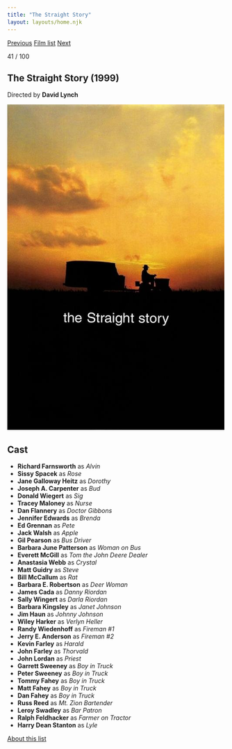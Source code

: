 ```yaml
---
title: "The Straight Story"
layout: layouts/home.njk
---
```


<nav class="films">
  <a class="prev" href="../fight-club">Previous</a>
  <a href="../">Film list</a>
  <a class="next" href="../magnolia">Next</a>
</nav>

<p>41 / 100</p>

<article class="film">
  <h1>The Straight Story (1999)</h1>

  <p class="director">
    Directed by <strong>David Lynch</strong>
  </p>

  <img src="../films/posters/the-straight-story.jpg" alt="">

  <h2>
    Cast
  </h2>
  <ul>
    <li><strong>Richard Farnsworth</strong> as <em>Alvin</em></li>
<li><strong>Sissy Spacek</strong> as <em>Rose</em></li>
<li><strong>Jane Galloway Heitz</strong> as <em>Dorothy</em></li>
<li><strong>Joseph A. Carpenter</strong> as <em>Bud</em></li>
<li><strong>Donald Wiegert</strong> as <em>Sig</em></li>
<li><strong>Tracey Maloney</strong> as <em>Nurse</em></li>
<li><strong>Dan Flannery</strong> as <em>Doctor Gibbons</em></li>
<li><strong>Jennifer Edwards</strong> as <em>Brenda</em></li>
<li><strong>Ed Grennan</strong> as <em>Pete</em></li>
<li><strong>Jack Walsh</strong> as <em>Apple</em></li>
<li><strong>Gil Pearson</strong> as <em>Bus Driver</em></li>
<li><strong>Barbara June Patterson</strong> as <em>Woman on Bus</em></li>
<li><strong>Everett McGill</strong> as <em>Tom the John Deere Dealer</em></li>
<li><strong>Anastasia Webb</strong> as <em>Crystal</em></li>
<li><strong>Matt Guidry</strong> as <em>Steve</em></li>
<li><strong>Bill McCallum</strong> as <em>Rat</em></li>
<li><strong>Barbara E. Robertson</strong> as <em>Deer Woman</em></li>
<li><strong>James Cada</strong> as <em>Danny Riordan</em></li>
<li><strong>Sally Wingert</strong> as <em>Darla Riordan</em></li>
<li><strong>Barbara Kingsley</strong> as <em>Janet Johnson</em></li>
<li><strong>Jim Haun</strong> as <em>Johnny Johnson</em></li>
<li><strong>Wiley Harker</strong> as <em>Verlyn Heller</em></li>
<li><strong>Randy Wiedenhoff</strong> as <em>Fireman #1</em></li>
<li><strong>Jerry E. Anderson</strong> as <em>Fireman #2</em></li>
<li><strong>Kevin Farley</strong> as <em>Harald</em></li>
<li><strong>John Farley</strong> as <em>Thorvald</em></li>
<li><strong>John Lordan</strong> as <em>Priest</em></li>
<li><strong>Garrett Sweeney</strong> as <em>Boy in Truck</em></li>
<li><strong>Peter Sweeney</strong> as <em>Boy in Truck</em></li>
<li><strong>Tommy Fahey</strong> as <em>Boy in Truck</em></li>
<li><strong>Matt Fahey</strong> as <em>Boy in Truck</em></li>
<li><strong>Dan Fahey</strong> as <em>Boy in Truck</em></li>
<li><strong>Russ Reed</strong> as <em>Mt. Zion Bartender</em></li>
<li><strong>Leroy Swadley</strong> as <em>Bar Patron</em></li>
<li><strong>Ralph Feldhacker</strong> as <em>Farmer on Tractor</em></li>
<li><strong>Harry Dean Stanton</strong> as <em>Lyle</em></li>
  </ul>
</article>
<footer>
  <a href="../about">About this list</a>
</footer>
